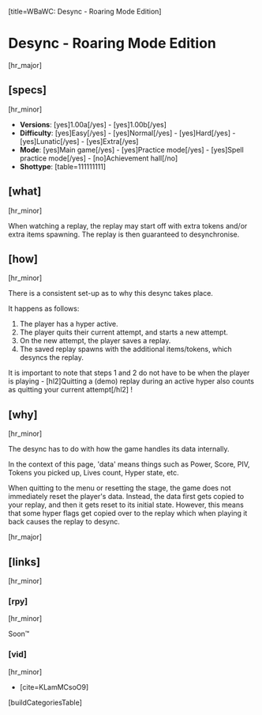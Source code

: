 [title=WBaWC: Desync - Roaring Mode Edition]
# Desync - Roaring Mode Edition
[hr_major]

## [specs]
[hr_minor]

* **Versions**: [yes]1.00a[/yes] - [yes]1.00b[/yes]
* **Difficulty**: [yes]Easy[/yes] - [yes]Normal[/yes] - [yes]Hard[/yes] - [yes]Lunatic[/yes] - [yes]Extra[/yes]
* **Mode**: [yes]Main game[/yes] - [yes]Practice mode[/yes] - [yes]Spell practice mode[/yes] - [no]Achievement hall[/no]
* **Shottype**: [table=111111111]

## [what]
[hr_minor]

When watching a replay, the replay may start off with extra tokens and/or extra items spawning. The replay is then guaranteed to desynchronise. 

## [how]
[hr_minor]

There is a consistent set-up as to why this desync takes place.

It happens as follows:
1. The player has a hyper active.
2. The player quits their current attempt, and starts a new attempt.
3. On the new attempt, the player saves a replay.
4. The saved replay spawns with the additional items/tokens, which desyncs the replay. 

It is important to note that steps 1 and 2 do not have to be when the player is playing - [hl2]Quitting a (demo) replay during an active hyper also counts as quitting your current attempt[/hl2] ! 

## [why]
[hr_minor]

The desync has to do with how the game handles its data internally.

In the context of this page, 'data' means things such as Power, Score, PIV, Tokens you picked up, Lives count, Hyper state, etc.

When quitting to the menu or resetting the stage, the game does not immediately reset the player's data. Instead, the data first gets copied to your replay, and then it gets reset to its initial state. However, this means that some hyper flags get copied over to the replay which when playing it back causes the replay to desync.


[hr_major]
## [links]
[hr_minor]
### [rpy]
[hr_minor]

Soon:tm:

### [vid]
[hr_minor]

+ [cite=KLamMCsoO9]

[buildCategoriesTable]